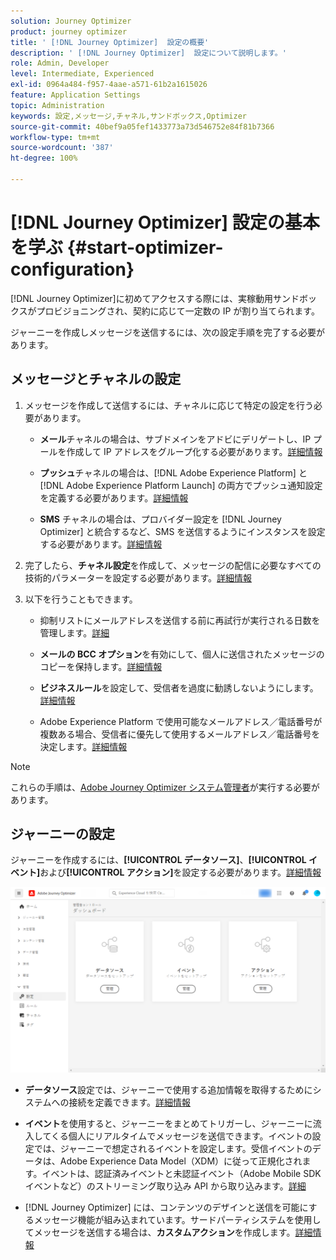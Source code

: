 ```yaml
---
solution: Journey Optimizer
product: journey optimizer
title: ' [!DNL Journey Optimizer]  設定の概要'
description: ' [!DNL Journey Optimizer]  設定について説明します。'
role: Admin, Developer
level: Intermediate, Experienced
exl-id: 0964a484-f957-4aae-a571-61b2a1615026
feature: Application Settings
topic: Administration
keywords: 設定,メッセージ,チャネル,サンドボックス,Optimizer
source-git-commit: 40bef9a05fef1433773a73d546752e84f81b7366
workflow-type: tm+mt
source-wordcount: '387'
ht-degree: 100%

---
```



# [!DNL Journey Optimizer] 設定の基本を学ぶ {#start-optimizer-configuration}

[!DNL Journey Optimizer]に初めてアクセスする際には、実稼動用サンドボックスがプロビジョニングされ、契約に応じて一定数の IP が割り当てられます。

ジャーニーを作成しメッセージを送信するには、次の設定手順を完了する必要があります。

## メッセージとチャネルの設定

1. メッセージを作成して送信するには、チャネルに応じて特定の設定を行う必要があります。

   * **メール**&#x200B;チャネルの場合は、サブドメインをアドビにデリゲートし、IP プールを作成して IP アドレスをグループ化する必要があります。[詳細情報](../email/get-started-email-config.md)

   * **プッシュ**&#x200B;チャネルの場合は、[!DNL Adobe Experience Platform] と [!DNL Adobe Experience Platform Launch] の両方でプッシュ通知設定を定義する必要があります。[詳細情報](../push/push-configuration.md)

   * **SMS** チャネルの場合は、プロバイダー設定を [!DNL Journey Optimizer] と統合するなど、SMS を送信するようにインスタンスを設定する必要があります。[詳細情報](../sms/sms-configuration.md)

1. 完了したら、**チャネル設定**&#x200B;を作成して、メッセージの配信に必要なすべての技術的パラメーターを設定する必要があります。[詳細情報](channel-surfaces.md)

1. 以下を行うこともできます。

   * 抑制リストにメールアドレスを送信する前に再試行が実行される日数を管理します。[詳細](manage-suppression-list.md)

   * **メールの BCC オプション**&#x200B;を有効にして、個人に送信されたメッセージのコピーを保持します。[詳細情報](archiving-support.md#enable-bcc)

   * **ビジネスルール**&#x200B;を設定して、受信者を過度に勧誘しないようにします。[詳細情報](../configuration/rule-sets.md)

   * Adobe Experience Platform で使用可能なメールアドレス／電話番号が複数ある場合、受信者に優先して使用するメールアドレス／電話番号を決定します。[詳細情報](primary-email-addresses.md)

<!--* Understand the push notification flow. [Learn more](../push/push-gs.md)-->

>[!NOTE]
>
>これらの手順は、[Adobe Journey Optimizer システム管理者](../start/path/administrator.md)が実行する必要があります。

## ジャーニーの設定

ジャーニーを作成するには、**[!UICONTROL データソース]**、**[!UICONTROL イベント]**&#x200B;および&#x200B;**[!UICONTROL アクション]**&#x200B;を設定する必要があります。[詳細情報](about-data-sources-events-actions.md)

![](assets/admin-menu.png)

* **データソース**&#x200B;設定では、ジャーニーで使用する追加情報を取得するためにシステムへの接続を定義できます。[詳細情報](../datasource/about-data-sources.md)

* **イベント**&#x200B;を使用すると、ジャーニーをまとめてトリガーし、ジャーニーに流入してくる個人にリアルタイムでメッセージを送信できます。イベントの設定では、ジャーニーで想定されるイベントを設定します。受信イベントのデータは、Adobe Experience Data Model（XDM）に従って正規化されます。イベントは、認証済みイベントと未認証イベント（Adobe Mobile SDK イベントなど）のストリーミング取り込み API から取り込みます。[詳細](../event/about-events.md)

* [!DNL Journey Optimizer] には、コンテンツのデザインと送信を可能にするメッセージ機能が組み込まれています。サードパーティシステムを使用してメッセージを送信する場合は、**カスタムアクション**&#x200B;を作成します。[詳細情報](../action/action.md)